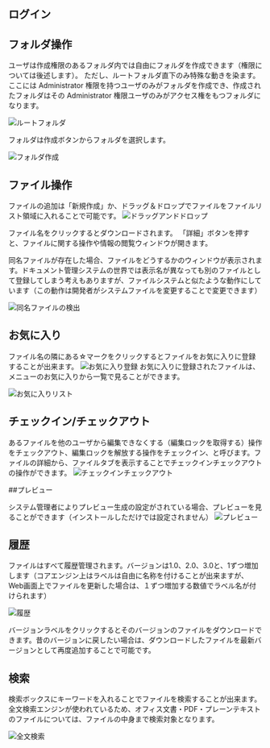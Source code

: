## ログイン

## フォルダ操作

ユーザは作成権限のあるフォルダ内では自由にフォルダを作成できます（権限については後述します）。
ただし、ルートフォルダ直下のみ特殊な動きを染ます。ここには Administrator 権限を持つユーザのみがフォルダを作成でき、作成されたフォルダはその Administrator 権限ユーザのみがアクセス権をもつフォルダになります。

![ルートフォルダ](images/NemakiWare-RootFolder-Ja.png)

フォルダは作成ボタンからフォルダを選択します。

![フォルダ作成](images/NemakiWare-CreateFolder-Ja.png)

## ファイル操作

ファイルの追加は「新規作成」か、ドラッグ＆ドロップでファイルをファイルリスト領域に入れることで可能です。
![ドラッグアンドドロップ](images/NemakiWare-DragDrop-Ja.png)

ファイル名をクリックするとダウンロードされます。
「詳細」ボタンを押すと、ファイルに関する操作や情報の閲覧ウィンドウが開きます。

同名ファイルが存在した場合、ファイルをどうするかのウィンドウが表示されます。ドキュメント管理システムの世界では表示名が異なっても別のファイルとして登録してしまう考えもありますが、ファイルシステムと似たような動作にしています（この動作は開発者がシステムファイルを変更することで変更できます）

![同名ファイルの検出](images/NemakiWare-SameFileDetect-Ja.png)

## お気に入り

ファイル名の隣にある☆マークをクリックするとファイルをお気に入りに登録することが出来ます。
![お気に入り登録](images/NemakiWare-Favorite-Ja.png)
お気に入りに登録されたファイルは、メニューのお気に入りから一覧で見ることができます。

![お気に入りリスト](images/NemakiWare-FavoriteList-Ja.png)

## チェックイン/チェックアウト

あるファイルを他のユーザから編集できなくする（編集ロックを取得する）操作をチェックアウト、編集ロックを解放する操作をチェックイン、と呼びます。ファイルの詳細から、ファイルタブを表示することでチェックインチェックアウトの操作ができます。
![チェックインチェックアウト](images/NemakiWare-LockUpdate-Ja.png)


##プレビュー

システム管理者によりプレビュー生成の設定がされている場合、プレビューを見ることができます（インストールしただけでは設定されません）
![プレビュー](images/NemakiWare-Preview-Ja.png)

## 履歴

ファイルはすべて履歴管理されます。バージョンは1.0、2.0、3.0と、1ずつ増加します（コアエンジン上はラベルは自由に名称を付けることが出来ますが、Web画面上でファイルを更新した場合は、１ずつ増加する数値でラベル名が付けられます）

![履歴](images/NemakiWare-Version-Ja.png)

バージョンラベルをクリックするとそのバージョンのファイルをダウンロードできます。昔のバージョンに戻したい場合は、ダウンロードしたファイルを最新バージョンとして再度追加することで可能です。

## 検索

検索ボックスにキーワードを入れることでファイルを検索することが出来ます。全文検索エンジンが使われているため、オフィス文書・PDF・プレーンテキストのファイルについては、ファイルの中身まで検索対象となります。

![全文検索](images/NemakiWare-Search-Ja.png)